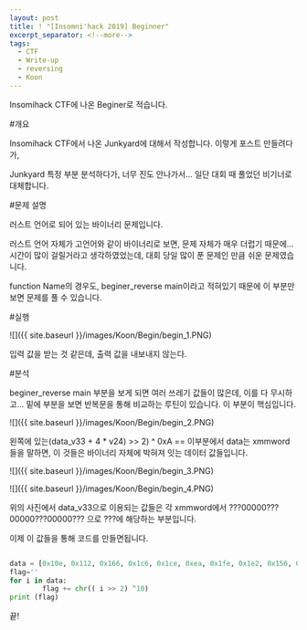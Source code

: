 ```yaml
---
layout: post
title: ! "[Insomni'hack 2019] Beginner"
excerpt_separator: <!--more-->
tags:
  - CTF
  - Write-up
  - reversing
  - Koon
---
```

Insomihack CTF에 나온 Beginer로 적습니다.
<!--more-->

#개요

Insomihack CTF에서 나온 Junkyard에 대해서 작성합니다. 이렇게 포스트 만들려다가,

Junkyard 특정 부분 분석하다가, 너무 진도 안나가서... 일단 대회 때 풀었던 비기너로 대체합니다.

#문제 설명

러스트 언어로 되어 있는 바이너리 문제입니다.

러스트 언어 자체가 고언어와 같이 바이너리로 보면, 문제 자체가 매우 더럽기 때문에... 시간이 많이 걸릴거라고 생각하였었는데, 대회 당일 많이 푼 문제인 만큼 쉬운 문제였습니다.

function Name의 경우도, beginer_reverse main이라고 적혀있기 때문에 이 부분만 보면 문제를 풀 수 있습니다.


#실행

![]({{ site.baseurl }}/images/Koon/Begin/begin_1.PNG)

입력 값을 받는 것 같은데, 출력 값을 내보내지 않는다.

#분석

beginer_reverse main 부분을 보게 되면 여러 쓰레기 값들이 많은데, 이를 다 무시하고... 밑에 부분을 보면 반복문을 통해 비교하는 루틴이 있습니다. 이 부분이 핵심입니다.

![]({{ site.baseurl }}/images/Koon/Begin/begin_2.PNG)

왼쪽에 있는(data_v33 + 4 * v24) >> 2) ^ 0xA == 이부분에서 data는 xmmword 들을 말하면, 이 것들은 바이너리 자체에 박혀져 잇는 데이터 값들입니다.

![]({{ site.baseurl }}/images/Koon/Begin/begin_3.PNG)

![]({{ site.baseurl }}/images/Koon/Begin/begin_4.PNG)

위의 사진에서 data_v33으로 이용되는 값들은 각 xmmword에서 ???00000???00000???00000??? 으로 ???에 해당하는 부분입니다.

이제 이 값들을 통해 코드를 만들면됩니다.

```python

data = [0x10e, 0x112, 0x166, 0x1c6, 0x1ce, 0xea, 0x1fe, 0x1e2, 0x156, 0x1ae, 0x156, 0x1e2, 0xe6, 0x1ae, 0xee, 0x156, 0x18a, 0xfa, 0x1e2, 0x1ba, 0x1a6, 0xea, 0x1e2, 0xe6, 0x156, 0x1e2, 0xe6, 0x1f2, 0xe6, 0x1e2, 0x1e6, 0xe6]
flag=''
for i in data:
        flag += chr(( i >> 2) ^10)
print (flag)

```

끝!
